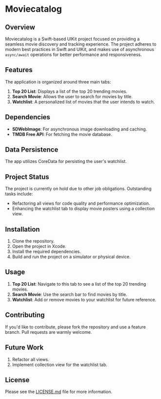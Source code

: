 # Moviecatalog

## Overview

Moviecatalog is a Swift-based UIKit project focused on providing a seamless movie discovery and tracking experience. The project adheres to modern best practices in Swift and UIKit, and makes use of asynchronous `async/await` operations for better performance and responsiveness.

## Features

The application is organized around three main tabs:

1. **Top 20 List**: Displays a list of the top 20 trending movies.
2. **Search Movie**: Allows the user to search for movies by title.
3. **Watchlist**: A personalized list of movies that the user intends to watch.

## Dependencies

- **SDWebImage**: For asynchronous image downloading and caching.
- **TMDB Free API**: For fetching the movie database.

## Data Persistence

The app utilizes CoreData for persisting the user's watchlist.

## Project Status

The project is currently on hold due to other job obligations. Outstanding tasks include:

- Refactoring all views for code quality and performance optimization.
- Enhancing the watchlist tab to display movie posters using a collection view.

## Installation

1. Clone the repository.
2. Open the project in Xcode.
3. Install the required dependencies.
4. Build and run the project on a simulator or physical device.

## Usage

1. **Top 20 List**: Navigate to this tab to see a list of the top 20 trending movies.
2. **Search Movie**: Use the search bar to find movies by title.
3. **Watchlist**: Add or remove movies to your watchlist for future reference.

## Contributing

If you'd like to contribute, please fork the repository and use a feature branch. Pull requests are warmly welcome.

## Future Work

1. Refactor all views.
2. Implement collection view for the watchlist tab.

## License

Please see the [LICENSE.md](LICENSE.md) file for more information.

